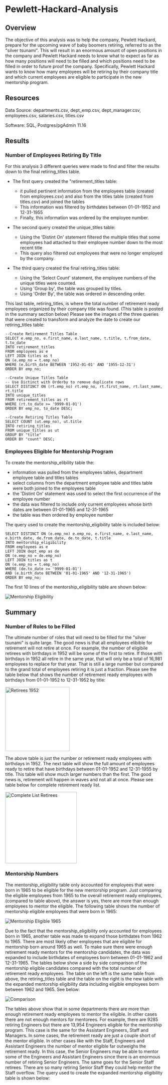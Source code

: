 # Pewlett-Hackard-Analysis
## Overview
The objective of this analysis was to help the company, Pewlett Hackard, prepare for the upcoming wave of baby boomers retiring, referred to as the "silver tsunami". This will result in an enormous amount of open positions in the company and Pewlett Hackard needs to know what to expect as far as how many positions will need to be filled and which positions need to be filled in order to future proof the company. Specifically, Pewlett Hackard wants to know how many employees will be retiring by their company title and which current employees are eligible to participate in the new mentorship program. 

## Resources
Data Source: departments.csv, dept_emp.csv, dept_manager.csv, employees.csv, salaries.csv, titles.csv 

Software: SQL, Postgres/pgAdmin 11.16

## Results
### Number of Employees Retiring By Title
For this analysis 3 different queries were made to find and filter the results down to the final retiring_titles table. 
- The first query created the "retirement_titles table:
  - it pulled pertinent information from the employees table (created from employees.csv) and also from the titles table (created from titles.csv) and joined the tables
  - This information was filtered by birthdates between 01-01-1952 and 12-31-1955
  - Finally, this information was ordered by the employee number. 

- The second query created the unique_titles table:
  - Using the 'Distint On' statement filtered the multiple titles that some employees had attached to their employee number down to the most recent title
  - This query also filtered out employees that were no longer employed by the company.

- The third query created the final retiring_titles table:
  - Using the 'Select Count' statement, the employee numbers of the unique titles were counted.
  - Using 'Group by', the table was grouped by titles.
  - Using 'Order By', the table was ordered in descending order.

This last table, retiring_titles, is where the total number of retirement ready employees organized by their company title was found. (This table is posted in the summary section below) Please see the images of the three queries that were created to transform and analyze the date to create our retiring_titles table:

```
--Create Retirement Titles Table
SELECT e.emp_no, e.first_name, e.last_name, t.title, t.from_date, t.to_date
INTO retirement_titles
FROM employees as e
LEFT JOIN titles as t
ON (e.emp_no = t.emp_no)
WHERE (e.birth_date BETWEEN '1952-01-01' AND '1955-12-31')
ORDER BY emp_no;

--Create Unique Titles Table
-- Use Dictinct with Orderby to remove duplicate rows
SELECT DISTINCT ON (rt.emp_no) rt.emp_no, rt.first_name, rt.last_name, rt.title
INTO unique_titles
FROM retirement_titles as rt
WHERE (rt.to_date >= '9999-01-01')
ORDER BY emp_no, to_date DESC;

--Create Retiring Titles Table
SELECT COUNT (ut.emp_no), ut.title
INTO retiring_titles
FROM unique_titles as ut
GROUP BY "title"
ORDER BY "count" DESC;
```

### Employees Eligible for Mentorship Program
To create the mentorship_elibility table the:
  - information was pulled from the employees tables, department employee table and titles tables
  - select columns from the department employee table and titles table were both joined to the employees table
  - the 'Distint On' statement was used to select the first occurrence of the employee number
  - the data was filtered to include only current employees whose birth dates are between 01-01-1965 and 12-31-1965
  - the table was then ordered by employee number

The query used to create the mentorship_eligibility table is included below:

```--Create Mentorship Eligibility table
SELECT DISTINCT ON (e.emp_no) e.emp_no, e.first_name, e.last_name, e.birth_date, de.from_date, de.to_date, t.title
INTO mentorship_eligibility
FROM employees as e
LEFT JOIN dept_emp as de
ON (e.emp_no = de.emp_no)
LEFT JOIN titles as t
ON (e.emp_no = t.emp_no)
WHERE (de.to_date >= '9999-01-01')
AND (e.birth_date BETWEEN '01-01-1965' AND '12-31-1965')
ORDER BY emp_no;
``` 

The first 10 lines of the mentorship_eligibility table are shown below:

![Mentorship Eligibility](https://user-images.githubusercontent.com/106348899/181676530-4c01a6f0-e47d-4446-b408-5f7b3cbb0d88.png)

## Summary 
### Number of Roles to be Filled
The ultimate number of roles that will need to be filled for the "silver tsunami" is quite large.  The good news is that all employees elibible for retirement will not retire at once.  For example, the number of eligibile retirees with birthdays in 1952 will be some of the first to retire.  If those with birthdays in 1952 all retire in the same year, that will only be a total of 16,981 employees to replace for that year. That is still a large number but compared to the grand total of employees retiring it is just a fraction.  Please see the table below that shows the number of retirement ready employees with birthdays from 01-01-1952 to 12-31-1952 by title:

<img width="205" alt="Retirees 1952" src="https://user-images.githubusercontent.com/106348899/181626651-125c6a34-124f-4619-a33d-f1523ba91098.png">

The above table is just the number or retirement ready employees with birthdays in 1952.  The next table will show the full amount of employees ready to retire that have birthdays between 01-01-1952 and 12-31-1955 by title.  This table will show much larger numbers than the first.  The good news is, retirement will happen in waves and not all at once.  Please see table below for complete retirement ready list. 

<img width="228" alt="Complete List Retirees" src="https://user-images.githubusercontent.com/106348899/181626249-36abf052-bb7b-422d-9638-51efb337b947.png">

### Mentorship Numbers

The mentorship_eligibility table only accounted for employees that were born in 1965 to be eligible for the new mentorship program.  Just comparing the eligible employees from 1965 to the overall retirement ready employees, (compared to table above), the answer is yes, there are more than enough employees to mentor the eligible.  The following table shows the number of mentorship eligible employees that were born in 1965:

![Mentorship Eligible 1965](https://user-images.githubusercontent.com/106348899/181677394-35626e93-28fc-454f-ae8f-4a836dd13a5c.png)

Due to the fact that the mentorship_eligibility only accounted for employees born in 1965, another table was made to expand those birthdates from 1962 to 1965.  There are most likely other employees that are eligible for mentorship born around 1965 as well.  To make sure there were enough retirement ready mentors for the mentorship candidates, the data was expanded to include birthdates of employees born between 01-01-1962 and 12-31-1965. The tables below show a side by side comparison of the mentorship eligible candidates compared with the total number of retirement ready employees.  The table on the left is the same table from above, the retiring_titles table and the table on the right is the new table with the expanded mentorship eligibility data including eligible employees born between 1962 and 1965. See below:

![Comparison](https://user-images.githubusercontent.com/106348899/181679464-b4a5fbbc-65bf-4245-bce2-e4c0c65f3293.png)

The tables above show that in some departments there are more than enough retirement ready employees to mentor the eligible.  In other cases there are not enough mentors for mentorees. For example, there are 9285 retiring Engineers but there are 13,954 Engineers eligible for the mentorship program. This case is the same for the Assistant Engineers, Staff and Managers.  In some cases, the retirement ready are just a couple short of the mentor eligible.  In other cases like with the Staff, Engineers and Assistant Engineers the number of mentor eligible far outweighs the retirement ready. In this case, the Senior Engineers may be able to mentor some of the Engineers and Assistant Engineers since there is an enormous number of retiring Senior Engineers.  The same goes for the Senior Staff retirees.  There are so many retiring Senior Staff they could help mentor the Staff overflow.  The query used to create the expanded mentorship eligibility table is shown below:


